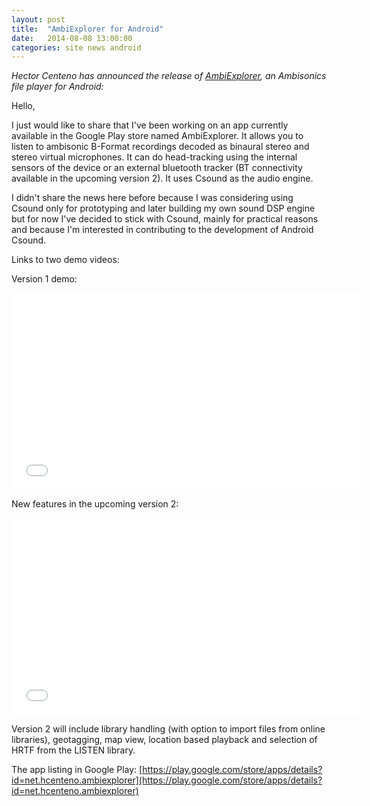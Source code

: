 ```yaml
---
layout: post
title:  "AmbiExplorer for Android"
date:   2014-08-08 13:00:00
categories: site news android 
---
```


_Hector Centeno has announced the release of [AmbiExplorer](https://play.google.com/store/apps/details?id=net.hcenteno.ambiexplorer), an Ambisonics file player
for Android:_

Hello,

I just would like to share that I've been working on an app currently
available in the Google Play store named AmbiExplorer. It allows you to
listen to ambisonic B-Format recordings decoded as binaural stereo and
stereo virtual microphones. It can do head-tracking using the internal
sensors of the device or an external bluetooth tracker (BT connectivity
available in the upcoming version 2). It uses Csound as the audio engine.

I didn't share the news here before because I was considering using Csound
only for prototyping and later building my own sound DSP engine but for now
I've decided to stick with Csound, mainly for practical reasons and because
I'm interested in contributing to the development of Android Csound.

Links to two demo videos:

Version 1 demo: 

<iframe width="560" height="315" src="//www.youtube.com/embed/EJc85yACwjk" frameborder="0" allowfullscreen></iframe>

New features in the upcoming version 2:

<iframe width="560" height="315" src="//www.youtube.com/embed/gOsfo8or_0E" frameborder="0" allowfullscreen></iframe>

Version 2 will include library handling (with option to import files from
online libraries), geotagging, map view, location based playback and
selection of HRTF from the LISTEN library.

The app listing in Google Play:
[https://play.google.com/store/apps/details?id=net.hcenteno.ambiexplorer](https://play.google.com/store/apps/details?id=net.hcenteno.ambiexplorer)
